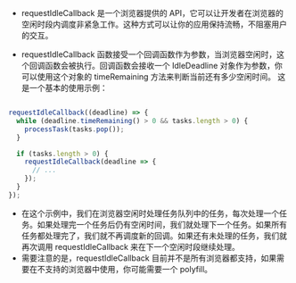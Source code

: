 
* requestIdleCallback 是一个浏览器提供的 API，它可以让开发者在浏览器的空闲时段内调度非紧急工作。这种方式可以让你的应用保持流畅，不阻塞用户的交互。

* requestIdleCallback 函数接受一个回调函数作为参数，当浏览器空闲时，这个回调函数会被执行。回调函数会接收一个 IdleDeadline 对象作为参数，你可以使用这个对象的 timeRemaining 方法来判断当前还有多少空闲时间。
这是一个基本的使用示例：

``` javascript

requestIdleCallback((deadline) => {
  while (deadline.timeRemaining() > 0 && tasks.length > 0) {
    processTask(tasks.pop());
  }

  if (tasks.length > 0) {
    requestIdleCallback(deadline => {
      // ...
    });
  }
});
```

* 在这个示例中，我们在浏览器空闲时处理任务队列中的任务，每次处理一个任务。如果处理完一个任务后仍有空闲时间，我们就处理下一个任务。如果所有任务都处理完了，我们就不再调度新的回调。如果还有未处理的任务，我们就再次调用 requestIdleCallback 来在下一个空闲时段继续处理。
* 需要注意的是，requestIdleCallback 目前并不是所有浏览器都支持，如果需要在不支持的浏览器中使用，你可能需要一个 polyfill。
